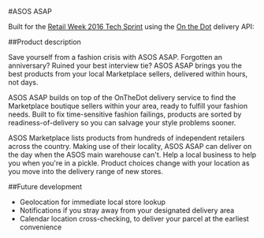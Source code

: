 #ASOS ASAP

Built for the [Retail Week 2016 Tech Sprint](https://live.retail-week.com/retail-week-tech-sprint-association-dot) using the [On the Dot](https://www.onthedot.com/app/) delivery API:

##Product description

Save yourself from a fashion crisis with ASOS ASAP. Forgotten an anniversary? Ruined your best interview tie? ASOS ASAP brings you the best products from your local Marketplace sellers, delivered within hours, not days.

ASOS ASAP builds on top of the OnTheDot delivery service to find the Marketplace boutique sellers within your area, ready to fulfill your fashion needs. Built to fix time-sensitive fashion failings, products are sorted by readiness-of-delivery so you can salvage your style problems sooner.

ASOS Marketplace lists products from hundreds of independent retailers across the country. Making use of their locality, ASOS ASAP can deliver on the day when the ASOS main warehouse can't. Help a local business to help you when you're in a pickle. Product choices change with your location as you move into the delivery range of new stores.
    
##Future development

- Geolocation for immediate local store lookup
- Notifications if you stray away from your designated delivery area
- Calendar location cross-checking, to deliver your parcel at the earliest convenience

